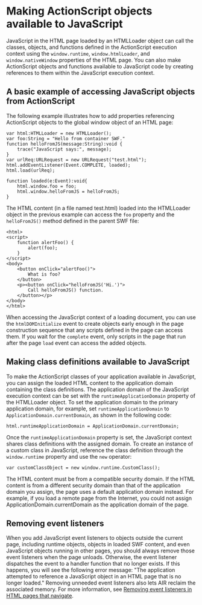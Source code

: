 # Making ActionScript objects available to JavaScript

JavaScript in the HTML page loaded by an HTMLLoader object can call the classes,
objects, and functions defined in the ActionScript execution context using the
`window.runtime`, `window.htmlLoader`, and `window.nativeWindow` properties of
the HTML page. You can also make ActionScript objects and functions available to
JavaScript code by creating references to them within the JavaScript execution
context.

## A basic example of accessing JavaScript objects from ActionScript

The following example illustrates how to add properties referencing ActionScript
objects to the global window object of an HTML page:

```
var html:HTMLLoader = new HTMLLoader();
var foo:String = "Hello from container SWF."
function helloFromJS(message:String):void {
	trace("JavaScript says:", message);
}
var urlReq:URLRequest = new URLRequest("test.html");
html.addEventListener(Event.COMPLETE, loaded);
html.load(urlReq);

function loaded(e:Event):void{
	html.window.foo = foo;
	html.window.helloFromJS = helloFromJS;
}
```

The HTML content (in a file named test.html) loaded into the HTMLLoader object
in the previous example can access the `foo` property and the `helloFromJS()`
method defined in the parent SWF file:

```
<html>
<script>
    function alertFoo() {
        alert(foo);
    }
</script>
<body>
    <button onClick="alertFoo()">
        What is foo?
    </button>
    <p><button onClick="helloFromJS('Hi.')">
        Call helloFromJS() function.
    </button></p>
</body>
</html>
```

When accessing the JavaScript context of a loading document, you can use the
`htmlDOMInitialize` event to create objects early enough in the page
construction sequence that any scripts defined in the page can access them. If
you wait for the `complete` event, only scripts in the page that run after the
page `load` event can access the added objects.

## Making class definitions available to JavaScript

To make the ActionScript classes of your application available in JavaScript,
you can assign the loaded HTML content to the application domain containing the
class definitions. The application domain of the JavaScript execution context
can be set with the `runtimeApplicationDomain` property of the HTMLLoader
object. To set the application domain to the primary application domain, for
example, set `runtimeApplicationDomain` to `ApplicationDomain.currentDomain`, as
shown in the following code:

```
html.runtimeApplicationDomain = ApplicationDomain.currentDomain;
```

Once the `runtimeApplicationDomain` property is set, the JavaScript context
shares class definitions with the assigned domain. To create an instance of a
custom class in JavaScript, reference the class definition through the
`window.runtime` property and use the `new` operator:

```
var customClassObject = new window.runtime.CustomClass();
```

The HTML content must be from a compatible security domain. If the HTML content
is from a different security domain than that of the application domain you
assign, the page uses a default application domain instead. For example, if you
load a remote page from the Internet, you could not assign
ApplicationDomain.currentDomain as the application domain of the page.

## Removing event listeners

When you add JavaScript event listeners to objects outside the current page,
including runtime objects, objects in loaded SWF content, and even JavaScript
objects running in other pages, you should always remove those event listeners
when the page unloads. Otherwise, the event listener dispatches the event to a
handler function that no longer exists. If this happens, you will see the
following error message: "The application attempted to reference a JavaScript
object in an HTML page that is no longer loaded." Removing unneeded event
listeners also lets AIR reclaim the associated memory. For more information, see
[Removing event listeners in HTML pages that navigate](../handling-html-related-events-in-air.md#removing-event-listeners-in-html-pages-that-navigate).
